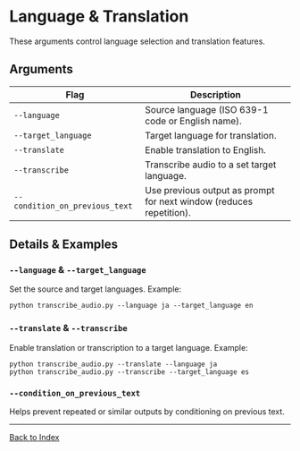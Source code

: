 # Language & Translation

These arguments control language selection and translation features.

## Arguments
| Flag                    | Description                                                      |
|-------------------------|------------------------------------------------------------------|
| `--language`            | Source language (ISO 639-1 code or English name).                |
| `--target_language`     | Target language for translation.                                 |
| `--translate`           | Enable translation to English.                                   |
| `--transcribe`          | Transcribe audio to a set target language.                       |
| `--condition_on_previous_text` | Use previous output as prompt for next window (reduces repetition). |

## Details & Examples

### `--language` & `--target_language`
Set the source and target languages. Example:
```
python transcribe_audio.py --language ja --target_language en
```

### `--translate` & `--transcribe`
Enable translation or transcription to a target language. Example:
```
python transcribe_audio.py --translate --language ja
python transcribe_audio.py --transcribe --target_language es
```

### `--condition_on_previous_text`
Helps prevent repeated or similar outputs by conditioning on previous text.

---
[Back to Index](./index.md)
